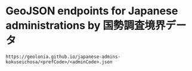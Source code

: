 # GeoJSON endpoints for Japanese administrations by 国勢調査境界データ

```
https://geolonia.github.io/japanese-admins-kokuseichosa/<prefCode>/<adminCode>.json
```

<!-- ## ビルド方法

[「国土数値情報（行政区域データ）」（全国版）](https://nlftp.mlit.go.jp/ksj/gml/datalist/KsjTmplt-N03-v3_1.html)をダウンロードして、`data` ディレクトリに配置してください。

以下のコマンドで、`docs` ディレクトリに JSON ファイルが生成されます。

```
$ npm install
$ npm run build
```

## 備考

* [「国土数値情報（行政区域データ）」（国土交通省）](https://nlftp.mlit.go.jp/ksj/gml/datalist/KsjTmplt-N03-v3_1.html)を加工して作成
* 政令指定都市は、区単位に分割してJSONファイルを作成しています。そのため JSON ファイルの数は、市区町村数（政令市、市、特別区、区、町、村） - 政令市数 となります。 -->
